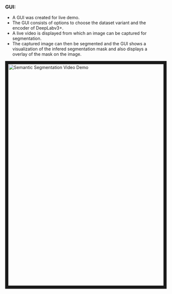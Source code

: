 ### GUI:
* A GUI was created for live demo. 
* The GUI consists of options to choose the dataset variant and the encoder of DeepLabv3+. 
* A live video is displayed from which an image can be captured for segmentation.
* The captured image can then be segmented and the GUI shows a visualization of the infered segmentation mask and also displays a overlay of the mask on the image.

<a href="http://www.youtube.com/watch?feature=player_embedded&v=jnMbPFT_l0Q
" target="_blank"><img src="http://img.youtube.com/vi/jnMbPFT_l0Q/maxresdefault.jpg" 
alt="Semantic Segmentation Video Demo" width="1280" height="720" border="10" /></a>